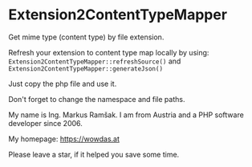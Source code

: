 # Extension2ContentTypeMapper
Get mime type (content type) by file extension. 

Refresh your extension to content type map locally by using: `Extension2ContentTypeMapper::refreshSource()` and `Extension2ContentTypeMapper::generateJson()`

Just copy the php file and use it.

Don't forget to change the namespace and file paths.

My name is Ing. Markus Ramšak. I am from Austria and a PHP software developer since 2006.

My homepage: https://wowdas.at

Please leave a star, if it helped you save some time.
